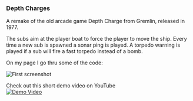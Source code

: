 <h3>Depth Charges</h3>

A remake of the old arcade game Depth Charge from Gremlin, released in 1977.

The subs aim at the player boat to force the player to move the ship. Every time a new sub is spawned a sonar ping is played. A torpedo warning is played if a sub will fire a fast torpedo instead of a bomb.

On my page I go thru some of the code: 

![First screenshot](https://corenety.com/games/depth-charges.png)

Check out this short demo video on YouTube<br>
[![Demo Video](https://img.youtube.com/vi/AYyNhfUJxzQ/0.jpg)](https://www.youtube.com/watch?v=AYyNhfUJxzQ)


